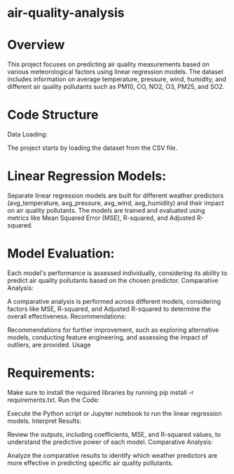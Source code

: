 # air-quality-analysis
# Overview
This project focuses on predicting air quality measurements based on various meteorological factors using linear regression models. The dataset includes information on average temperature, pressure, wind, humidity, and different air quality pollutants such as PM10, CO, NO2, O3, PM25, and SO2.

# Code Structure
Data Loading:

The project starts by loading the dataset from the CSV file.
# Linear Regression Models:

Separate linear regression models are built for different weather predictors (avg_temperature, avg_pressure, avg_wind, avg_humidity) and their impact on air quality pollutants.
The models are trained and evaluated using metrics like Mean Squared Error (MSE), R-squared, and Adjusted R-squared.
# Model Evaluation:

Each model's performance is assessed individually, considering its ability to predict air quality pollutants based on the chosen predictor.
Comparative Analysis:

A comparative analysis is performed across different models, considering factors like MSE, R-squared, and Adjusted R-squared to determine the overall effectiveness.
Recommendations:

Recommendations for further improvement, such as exploring alternative models, conducting feature engineering, and assessing the impact of outliers, are provided.
Usage
# Requirements:

Make sure to install the required libraries by running pip install -r requirements.txt.
Run the Code:

Execute the Python script or Jupyter notebook to run the linear regression models.
Interpret Results:

Review the outputs, including coefficients, MSE, and R-squared values, to understand the predictive power of each model.
Comparative Analysis:

Analyze the comparative results to identify which weather predictors are more effective in predicting specific air quality pollutants.

